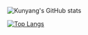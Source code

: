 <img align=left>![Kunyang's GitHub stats](https://github-readme-stats.vercel.app/api?username=Kyxie&count_private=true&show_icons=true)

<img align=left>[![Top Langs](https://github-readme-stats.vercel.app/api/top-langs/?username=Kyxie&hide=VHDL,Assembly,Makefile,Coq,SystemVerilog,CMake,Pascal,Objective-C&layout=compact)](https://github.com/anuraghazra/github-readme-stats)

